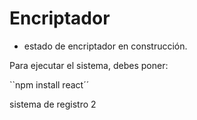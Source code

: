 <h1> Encriptador </h1>

- estado de encriptador en construcción.

Para ejecutar el sistema, debes poner: 

``npm install react´´

sistema de registro 2
